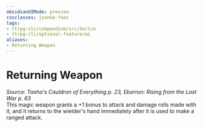 ```yaml
---
obsidianUIMode: preview
cssclasses: json5e-feat
tags:
- ttrpg-cli/compendium/src/5e/tce
- ttrpg-cli/optional-feature/ai
aliases:
- Returning Weapon
---
```

# Returning Weapon
*Source: Tasha's Cauldron of Everything p. 23, Eberron: Rising from the Last War p. 63*  
This magic weapon grants a +1 bonus to attack and damage rolls made with it, and it returns to the wielder's hand immediately after it is used to make a ranged attack.